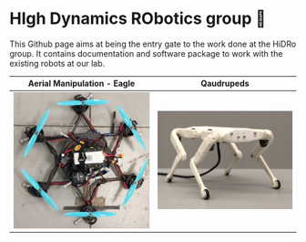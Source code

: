 # HIgh Dynamics RObotics group 👋

This Github page aims at being the entry gate to the work done at the HiDRo group. It contains documentation and software package to work with the existing robots at our lab.

| Aerial Manipulation - Eagle  | Qaudrupeds |
| -  | - |
| <a href="../eagle/README.md"><img src="../img/borinot.jpg" width="350"></a>| <a href="../solo/README.md"><img src="../img/solo.png" width="350"></a> |